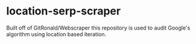 # location-serp-scraper
Built off of GitRonald/Webscraper this repository is used to audit Google's algorithm using location based iteration. 
